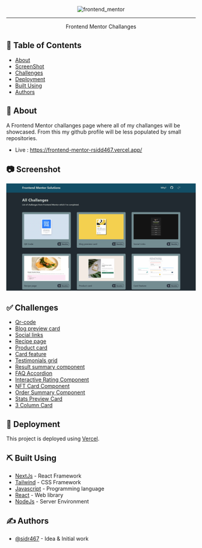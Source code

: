 <p align="center"><img src="https://socialify.git.ci/sidr467/frontend_mentor/image?language=1&name=1&owner=1&theme=Light" alt="frontend_mentor" width="640" height="320" />
</p>

---

<p align="center"> Frontend Mentor Challanges
    <br> 
</p>

## 📝 Table of Contents

- [About](#about)
- [ScreenShot](#ss)
- [Challenges](#challenges)
- [Deployment](#deployment)
- [Built Using](#built_using)
- [Authors](#authors)

## 🧐 About <a name = "about"></a>

A Frontend Mentor challanges page where all of my challanges will be showcased. From this my github profile will be less populated by small repositories.

- Live : https://frontend-mentor-rsidd467.vercel.app/

## 📷 Screenshot <a name = "ss"></a>

![ScreenShot](./public/Readme/preview.png)

## ✅ Challenges <a name = "challenges"></a>

- [Qr-code](https://frontend-mentor-rsidd467.vercel.app/challenges/qr-code)
- [Blog preview card](https://frontend-mentor-rsidd467.vercel.app/challenges/blog-preview-card)
- [Social links](https://frontend-mentor-rsidd467.vercel.app/challenges/social-links)
- [Recipe page](https://frontend-mentor-rsidd467.vercel.app/challenges/recipe-page)
- [Product card](https://frontend-mentor-rsidd467.vercel.app/challenges/product-card)
- [Card feature](https://frontend-mentor-rsidd467.vercel.app/challenges/card-feature)
- [Testimonials grid](https://frontend-mentor-rsidd467.vercel.app/challenges/testimonials-grid-section)
- [Result summary component](https://frontend-mentor-rsidd467.vercel.app/challenges/result-summary-component)
- [FAQ Accordion ](https://frontend-mentor-rsidd467.vercel.app/challenges/faq-accordion-main)
- [Interactive Rating Component ](https://frontend-mentor-rsidd467.vercel.app/challenges/interactive-rating-component)
- [NFT Card Component ](https://frontend-mentor-rsidd467.vercel.app/challenges/nft-card)
- [Order Summary Component ](https://frontend-mentor-rsidd467.vercel.app/challenges/order-summary)
- [Stats Preview Card ](https://frontend-mentor-rsidd467.vercel.app/challenges/stats-preview)
- [3 Column Card ](https://frontend-mentor-rsidd467.vercel.app/challenges/3-column-card)

## 🚀 Deployment <a name = "deployment"></a>

This project is deployed using [Vercel](https://vercel.com).

## ⛏️ Built Using <a name = "built_using"></a>

- [NextJs](https://nextjs.org/) - React Framework
- [Tailwind](https://tailwindcss.com/) - CSS Framework
- [Javascript](https://www.typescriptlang.org/) - Programming language
- [React](https://react.dev/) - Web library
- [NodeJs](https://nodejs.org/en/) - Server Environment

## ✍️ Authors <a name = "authors"></a>

- [@sidr467](https://github.com/sidr467) - Idea & Initial work

<!-- # frontend_mentor

A Frontend Mentor challanges page where all of my challanges of will be showcased. From this my github profile will be less populated by small repositories.

This is a [Next.js](https://nextjs.org/) project bootstrapped with [`create-next-app`](https://github.com/vercel/next.js/tree/canary/packages/create-next-app).

## Getting Started

First, run the development server:

```bash
npm run dev
# or
yarn dev
# or
pnpm dev
# or
bun dev
```

Open [http://localhost:3000](http://localhost:3000) with your browser to see the result.

You can start editing the page by modifying `app/page.js`. The page auto-updates as you edit the file.

This project uses [`next/font`](https://nextjs.org/docs/basic-features/font-optimization) to automatically optimize and load Inter, a custom Google Font.

## Learn More

To learn more about Next.js, take a look at the following resources:

- [Next.js Documentation](https://nextjs.org/docs) - learn about Next.js features and API.
- [Learn Next.js](https://nextjs.org/learn) - an interactive Next.js tutorial.

You can check out [the Next.js GitHub repository](https://github.com/vercel/next.js/) - your feedback and contributions are welcome!

## Deploy on Vercel

The easiest way to deploy your Next.js app is to use the [Vercel Platform](https://vercel.com/new?utm_medium=default-template&filter=next.js&utm_source=create-next-app&utm_campaign=create-next-app-readme) from the creators of Next.js.

Check out our [Next.js deployment documentation](https://nextjs.org/docs/deployment) for more details. -->

